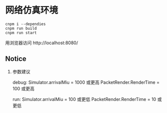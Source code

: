 # 网络仿真环境
```
cnpm i --dependies
cnpm run build
cnpm run start
```

用浏览器访问  http://localhost:8080/

## Notice
1. 参数建议

    debug: 
    Simulator.arrivalMiu = 1000 或更高
    PacketRender.RenderTime = 100 或更高

    run:
    Simulator.arrivalMiu = 100 或更低
    PacketRender.RenderTime = 10 或更低

